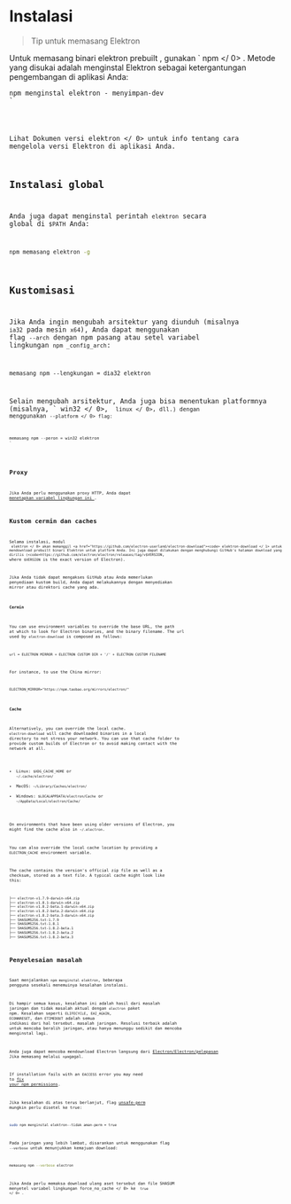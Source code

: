 # Instalasi

> Tip untuk memasang Elektron

Untuk memasang binari elektron prebuilt , gunakan ` npm </ 0> . Metode yang disukai adalah menginstal Elektron sebagai ketergantungan pengembangan di aplikasi Anda:</p>

<pre><code class="sh">npm menginstal elektron - menyimpan-dev
`</pre> 

Lihat  Dokumen versi elektron </ 0> untuk info tentang cara mengelola versi Elektron di aplikasi Anda.</p> 

## Instalasi global

Anda juga dapat menginstal perintah ` elektron ` secara global di `$PATH` Anda:

```sh
npm memasang elektron -g
```

## Kustomisasi

Jika Anda ingin mengubah arsitektur yang diunduh (misalnya ` ia32 ` pada mesin ` x64 `), Anda dapat menggunakan flag ` --arch ` dengan npm pasang atau setel variabel lingkungan ` npm _config_arch `:

```shell
memasang npm --lengkungan = dia32 elektron
```

Selain mengubah arsitektur, Anda juga bisa menentukan platformnya (misalnya, ` win32 </ 0>, <code> linux </ 0>, dll.) dengan menggunakan <code>--platform </ 0> flag:</p>

<pre><code class="shell">memasang npm --peron = win32 elektron
`</pre> 

## Proxy

Jika Anda perlu menggunakan proxy HTTP, Anda dapat [ menetapkan variabel lingkungan ini ](https://github.com/request/request/tree/f0c4ec061141051988d1216c24936ad2e7d5c45d#controlling-proxy-behaviour-using-environment-variables).

## Kustom cermin dan caches

Selama instalasi, modul ` elektron </ 0> akan memanggil <a href="https://github.com/electron-userland/electron-download"><code> elektron-download </ 1> untuk mendownload prebuilt
binari Elektron untuk platform Anda. Ini juga dapat dilakukan dengan menghubungi GitHub's
halaman download yang dirilis (<code>https://github.com/electron/electron/releases/tag/v$VERSION`, where `$VERSION` is the exact version of Electron).

Jika Anda tidak dapat mengakses GitHub atau Anda memerlukan penyediaan kustom build, Anda dapat melakukannya dengan menyediakan mirror atau direktori cache yang ada.

#### Cermin

You can use environment variables to override the base URL, the path at which to look for Electron binaries, and the binary filename. The url used by `electron-download` is composed as follows:

```txt
url = ELECTRON_MIRROR + ELECTRON_CUSTOM_DIR + '/' + ELECTRON_CUSTOM_FILENAME
```

For instance, to use the China mirror:

```txt
ELECTRON_MIRROR="https://npm.taobao.org/mirrors/electron/"
```

#### Cache

Alternatively, you can override the local cache. `electron-download` will cache downloaded binaries in a local directory to not stress your network. You can use that cache folder to provide custom builds of Electron or to avoid making contact with the network at all.

* Linux: `$XDG_CACHE_HOME` or `~/.cache/electron/`
* MacOS: `~/Library/Caches/electron/`
* Windows: `$LOCALAPPDATA/electron/Cache` or `~/AppData/Local/electron/Cache/`

On environments that have been using older versions of Electron, you might find the cache also in `~/.electron`.

You can also override the local cache location by providing a `ELECTRON_CACHE` environment variable.

The cache contains the version's official zip file as well as a checksum, stored as a text file. A typical cache might look like this:

```sh
├── electron-v1.7.9-darwin-x64.zip
├── electron-v1.8.1-darwin-x64.zip
├── electron-v1.8.2-beta.1-darwin-x64.zip
├── electron-v1.8.2-beta.2-darwin-x64.zip
├── electron-v1.8.2-beta.3-darwin-x64.zip
├── SHASUMS256.txt-1.7.9
├── SHASUMS256.txt-1.8.1
├── SHASUMS256.txt-1.8.2-beta.1
├── SHASUMS256.txt-1.8.2-beta.2
├── SHASUMS256.txt-1.8.2-beta.3
```

## Penyelesaian masalah

Saat menjalankan `npm menginstal elektron`, beberapa pengguna sesekali menemuinya kesalahan instalasi.

Di hampir semua kasus, kesalahan ini adalah hasil dari masalah jaringan dan tidak masalah aktual dengan `electron` paket npm. Kesalahan seperti `ELIFECYCLE`, `EAI_AGAIN`, `ECONNRESET`, dan `ETIMEDOUT` adalah semua indikasi dari hal tersebut. masalah jaringan. Resolusi terbaik adalah untuk mencoba beralih jaringan, atau hanya menunggu sedikit dan mencoba menginstal lagi.

Anda juga dapat mencoba mendownload Electron langsung dari [Electron/Electron/pelepasan](https://github.com/electron/electron/releases) Jika memasang melalui `npm`gagal.

If installation fails with an `EACCESS` error you may need to [fix your npm permissions](https://docs.npmjs.com/getting-started/fixing-npm-permissions).

Jika kesalahan di atas terus berlanjut, flag [unsafe-perm](https://docs.npmjs.com/misc/config#unsafe-perm) mungkin perlu disetel ke true:

```sh
sudo npm menginstal elektron--tidak aman-perm = true
```

Pada jaringan yang lebih lambat, disarankan untuk menggunakan flag `--verbose` untuk menunjukkan kemajuan download:

```sh
memasang npm --verbose electron
```

Jika Anda perlu memaksa download ulang aset tersebut dan file SHASUM menyetel variabel lingkungan  force_no_cache </ 0> ke <code> true </ 0> .</p>